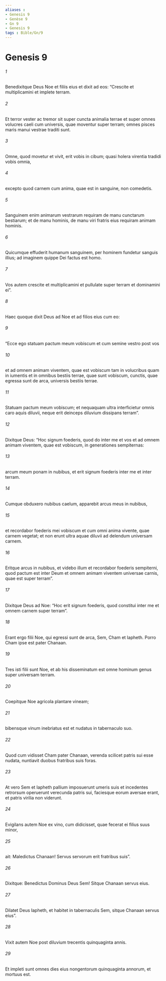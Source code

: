 ```yaml
---
aliases : 
- Genesis 9
- Genèse 9
- Gn 9
- Genesis 9
tags : Bible/Gn/9
---
```


# Genesis 9

###### 1
Benedixitque Deus Noe et filiis eius et dixit ad eos: “Crescite et multiplicamini et implete terram.
###### 2
Et terror vester ac tremor sit super cuncta animalia terrae et super omnes volucres caeli cum universis, quae moventur super terram; omnes pisces maris manui vestrae traditi sunt. 
###### 3
Omne, quod movetur et vivit, erit vobis in cibum; quasi holera virentia tradidi vobis omnia, 
###### 4
excepto quod carnem cum anima, quae est in sanguine, non comedetis. 
###### 5
Sanguinem enim animarum vestrarum requiram de manu cunctarum bestiarum; et de manu hominis, de manu viri fratris eius requiram animam hominis.
###### 6
Quicumque effuderit humanum sanguinem, per hominem fundetur sanguis illius; ad imaginem quippe Dei factus est homo.
###### 7
Vos autem crescite et multiplicamini et pullulate super terram et dominamini ei”.
###### 8
Haec quoque dixit Deus ad Noe et ad filios eius cum eo: 
###### 9
“Ecce ego statuam pactum meum vobiscum et cum semine vestro post vos 
###### 10
et ad omnem animam viventem, quae est vobiscum tam in volucribus quam in iumentis et in omnibus bestiis terrae, quae sunt vobiscum, cunctis, quae egressa sunt de arca, universis bestiis terrae. 
###### 11
Statuam pactum meum vobiscum; et nequaquam ultra interficietur omnis caro aquis diluvii, neque erit deinceps diluvium dissipans terram”.
###### 12
Dixitque Deus: “Hoc signum foederis, quod do inter me et vos et ad omnem animam viventem, quae est vobiscum, in generationes sempiternas: 
###### 13
arcum meum ponam in nubibus, et erit signum foederis inter me et inter terram. 
###### 14
Cumque obduxero nubibus caelum, apparebit arcus meus in nubibus, 
###### 15
et recordabor foederis mei vobiscum et cum omni anima vivente, quae carnem vegetat; et non erunt ultra aquae diluvii ad delendum universam carnem. 
###### 16
Eritque arcus in nubibus, et videbo illum et recordabor foederis sempiterni, quod pactum est inter Deum et omnem animam viventem universae carnis, quae est super terram”.
###### 17
Dixitque Deus ad Noe: “Hoc erit signum foederis, quod constitui inter me et omnem carnem super terram”.
###### 18
Erant ergo filii Noe, qui egressi sunt de arca, Sem, Cham et Iapheth. Porro Cham ipse est pater Chanaan. 
###### 19
Tres isti filii sunt Noe, et ab his disseminatum est omne hominum genus super universam terram.
###### 20
Coepitque Noe agricola plantare vineam; 
###### 21
bibensque vinum inebriatus est et nudatus in tabernaculo suo. 
###### 22
Quod cum vidisset Cham pater Chanaan, verenda scilicet patris sui esse nudata, nuntiavit duobus fratribus suis foras. 
###### 23
At vero Sem et Iapheth pallium imposuerunt umeris suis et incedentes retrorsum operuerunt verecunda patris sui, faciesque eorum aversae erant, et patris virilia non viderunt. 
###### 24
Evigilans autem Noe ex vino, cum didicisset, quae fecerat ei filius suus minor, 
###### 25
ait: Maledictus Chanaan! Servus servorum erit fratribus suis”.
###### 26
Dixitque: Benedictus Dominus Deus Sem! Sitque Chanaan servus eius.
###### 27
Dilatet Deus Iapheth, et habitet in tabernaculis Sem, sitque Chanaan servus eius”.
###### 28
Vixit autem Noe post diluvium trecentis quinquaginta annis. 
###### 29
Et impleti sunt omnes dies eius nongentorum quinquaginta annorum, et mortuus est.
